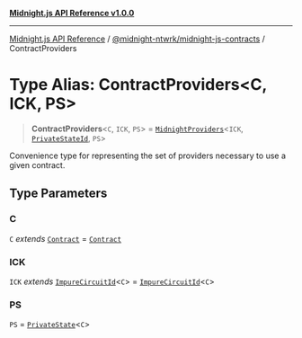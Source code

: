 [**Midnight.js API Reference v1.0.0**](../../../README.md)

***

[Midnight.js API Reference](../../../packages.md) / [@midnight-ntwrk/midnight-js-contracts](../README.md) / ContractProviders

# Type Alias: ContractProviders\<C, ICK, PS\>

> **ContractProviders**\<`C`, `ICK`, `PS`\> = [`MidnightProviders`](../../midnight-js-types/interfaces/MidnightProviders.md)\<`ICK`, [`PrivateStateId`](../../midnight-js-types/type-aliases/PrivateStateId.md), `PS`\>

Convenience type for representing the set of providers necessary to use
a given contract.

## Type Parameters

### C

`C` *extends* [`Contract`](../../midnight-js-types/interfaces/Contract.md) = [`Contract`](../../midnight-js-types/interfaces/Contract.md)

### ICK

`ICK` *extends* [`ImpureCircuitId`](../../midnight-js-types/type-aliases/ImpureCircuitId.md)\<`C`\> = [`ImpureCircuitId`](../../midnight-js-types/type-aliases/ImpureCircuitId.md)\<`C`\>

### PS

`PS` = [`PrivateState`](../../midnight-js-types/type-aliases/PrivateState.md)\<`C`\>
